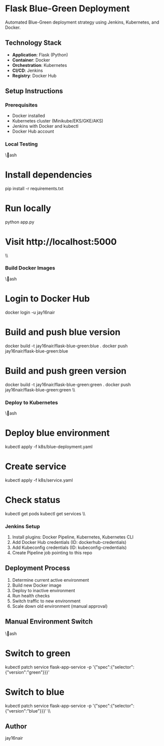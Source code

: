 ﻿# Flask Blue-Green Deployment

Automated Blue-Green deployment strategy using Jenkins, Kubernetes, and Docker.

## Technology Stack
- **Application**: Flask (Python)
- **Container**: Docker
- **Orchestration**: Kubernetes
- **CI/CD**: Jenkins
- **Registry**: Docker Hub

## Setup Instructions

### Prerequisites
- Docker installed
- Kubernetes cluster (Minikube/EKS/GKE/AKS)
- Jenkins with Docker and kubectl
- Docker Hub account

### Local Testing
\\\ash
# Install dependencies
pip install -r requirements.txt

# Run locally
python app.py

# Visit http://localhost:5000
\\\

### Build Docker Images
\\\ash
# Login to Docker Hub
docker login -u jay16nair

# Build and push blue version
docker build -t jay16nair/flask-blue-green:blue .
docker push jay16nair/flask-blue-green:blue

# Build and push green version
docker build -t jay16nair/flask-blue-green:green .
docker push jay16nair/flask-blue-green:green
\\\

### Deploy to Kubernetes
\\\ash
# Deploy blue environment
kubectl apply -f k8s/blue-deployment.yaml

# Create service
kubectl apply -f k8s/service.yaml

# Check status
kubectl get pods
kubectl get services
\\\

### Jenkins Setup
1. Install plugins: Docker Pipeline, Kubernetes, Kubernetes CLI
2. Add Docker Hub credentials (ID: dockerhub-credentials)
3. Add Kubeconfig credentials (ID: kubeconfig-credentials)
4. Create Pipeline job pointing to this repo

## Deployment Process
1. Determine current active environment
2. Build new Docker image
3. Deploy to inactive environment
4. Run health checks
5. Switch traffic to new environment
6. Scale down old environment (manual approval)

## Manual Environment Switch
\\\ash
# Switch to green
kubectl patch service flask-app-service -p '{\"spec\":{\"selector\":{\"version\":\"green\"}}}'

# Switch to blue
kubectl patch service flask-app-service -p '{\"spec\":{\"selector\":{\"version\":\"blue\"}}}'
\\\

## Author
jay16nair
